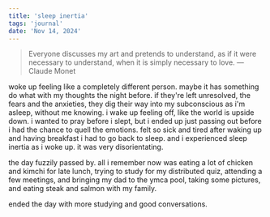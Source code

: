 ```yaml
---
title: 'sleep inertia'
tags: 'journal'
date: 'Nov 14, 2024'
---
```


> Everyone discusses my art and pretends to understand, as if it were necessary to understand, when it is simply necessary to love.
> ― Claude Monet

woke up feeling like a completely different person. maybe it has something do what with my thoughts the night before. if they're left unresolved, the fears and the anxieties, they dig their way into my subconscious as i'm asleep, without me knowing. i wake up feeling off, like the world is upside down. i wanted to pray before i slept, but i ended up just passing out before i had the chance to quell the emotions. felt so sick and tired after waking up and having breakfast i had to go back to sleep. and i experienced sleep inertia as i woke up. it was very disorientating.

the day fuzzily passed by. all i remember now was eating a lot of chicken and kimchi for late lunch, trying to study for my distributed quiz, attending a few meetings, and bringing my dad to the ymca pool, taking some pictures, and eating steak and salmon with my family.

ended the day with more studying and good conversations.
